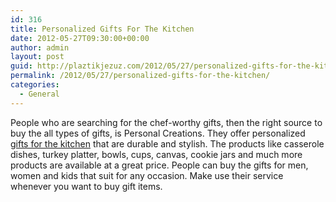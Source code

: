 ```yaml
---
id: 316
title: Personalized Gifts For The Kitchen
date: 2012-05-27T09:30:00+00:00
author: admin
layout: post
guid: http://plaztikjezuz.com/2012/05/27/personalized-gifts-for-the-kitchen/
permalink: /2012/05/27/personalized-gifts-for-the-kitchen/
categories:
  - General
---
```

People who are searching for the chef-worthy gifts, then the right source to buy the all types of gifts, is Personal Creations. They offer personalized [gifts for the kitchen](http://www.personalcreations.com/personalized-kitchen-gifts-pkichen) that are durable and stylish. The products like casserole dishes, turkey platter, bowls, cups, canvas, cookie jars and much more products are available at a great price. People can buy the gifts for men, women and kids that suit for any occasion. Make use their service whenever you want to buy gift items.